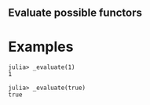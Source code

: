 ## Evaluate possible functors

# Examples

```jldoctest; setup=(using PNML: _evaluate, Term)
julia> _evaluate(1)
1

julia> _evaluate(true)
true
```
